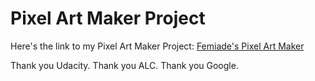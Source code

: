 # Pixel Art Maker Project

Here's the link to my Pixel Art Maker Project:
[Femiade's Pixel Art Maker](https://femiade09.github.io/Femiade-s-Pixel-Art-Maker/)

Thank you Udacity. Thank you ALC. Thank you Google.
